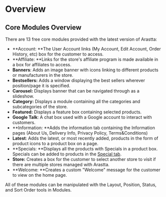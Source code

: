 Overview
========

Core Modules Overview
---------------------

There are 13 free core modules provided with the latest version of Arastta:

- **Account: **The User Account links (My Account, Edit Account, Order History, etc) box for the customer to access.
- **Affiliate: **Links for the store's affiliate program is made available in a box for affiliates to access.
- **Banners**: Adds an image banner with icons linking to different products or manufacturers in the store.
- **Bestsellers:** Adds a window displaying the best sellers wherever position/page it is specified.
- **Carousel:** Displays banner that can be navigated through as a slideshow.
- **Category:** Displays a module containing all the categories and subcategories of the store.
- **Featured:** Displays a feature box containing selected products.
- **Google Talk**: A chat box used with a Google account to interact with customers.
- **Information: **Adds the information tab containing the Information pages (About Us, Delivery Info, Privacy Policy, Terms&Conditions)
- **Latest**: Adds the latest, or most recently added, products in the form of product icons to a product box on a page.
- **Specials: **Displays all the products with Specials in a product box. Specials can be added to products in the [Special tab](docs/user-manual/catalog/products/special).
- **Store:** Creates a box for the customer to select another store to visit if there are multiple stores managed with Arastta.
- **Welcome: **Creates a custom "Welcome" message for the customer to view on the home page.

All of these modules can be manipulated with the Layout, Position, Status, and Sort Order tools in Modules.
